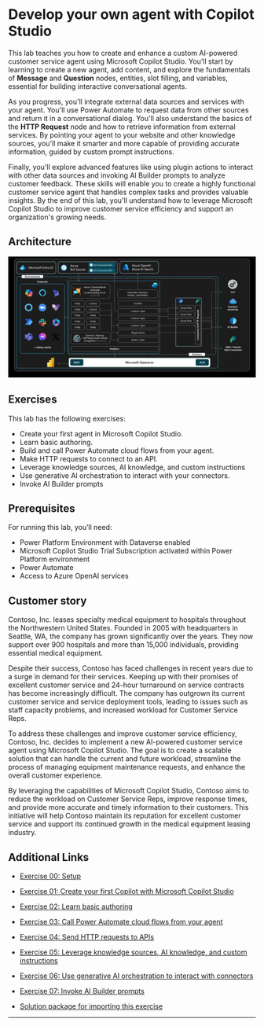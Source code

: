 # Develop your own agent with Copilot Studio

This lab teaches you how to create and enhance a custom AI-powered customer service agent using Microsoft Copilot Studio. You'll start by learning to create a new agent, add content, and explore the fundamentals of **Message** and **Question** nodes, entities, slot filling, and variables, essential for building interactive conversational agents.

As you progress, you'll integrate external data sources and services with your agent. You'll use Power Automate to request data from other sources and return it in a conversational dialog. You'll also understand the basics of the **HTTP Request** node and how to retrieve information from external services. By pointing your agent to your website and other knowledge sources, you'll make it smarter and more capable of providing accurate information, guided by custom prompt instructions.

Finally, you'll explore advanced features like using plugin actions to interact with other data sources and invoking AI Builder prompts to analyze customer feedback. These skills will enable you to create a highly functional customer service agent that handles complex tasks and provides valuable insights. By the end of this lab, you'll understand how to leverage Microsoft Copilot Studio to improve customer service efficiency and support an organization's growing needs.

## Architecture

![o2w1le2j.jpg](media/o2w1le2j.jpg)

## Exercises

This lab has the following exercises:

-   Create your first agent in Microsoft Copilot Studio.
-   Learn basic authoring.
-   Build and call Power Automate cloud flows from your agent.
-   Make HTTP requests to connect to an API.
-   Leverage knowledge sources, AI knowledge, and custom instructions
-   Use generative AI orchestration to interact with your connectors.
-   Invoke AI Builder prompts


## Prerequisites

For running this lab, you’ll need:

-   Power Platform Environment with Dataverse enabled
-   Microsoft Copilot Studio Trial Subscription activated within Power Platform environment
-   Power Automate
-   Access to Azure OpenAI services

## Customer story

Contoso, Inc. leases specialty medical equipment to hospitals throughout the Northwestern United States. Founded in 2005 with headquarters in Seattle, WA, the company has grown significantly over the years. They now support over 900 hospitals and more than 15,000 individuals, providing essential medical equipment.

Despite their success, Contoso has faced challenges in recent years due to a surge in demand for their services. Keeping up with their promises of excellent customer service and 24-hour turnaround on service contracts has become increasingly difficult. The company has outgrown its current customer service and service deployment tools, leading to issues such as staff capacity problems, and increased workload for Customer Service Reps.

To address these challenges and improve customer service efficiency, Contoso, Inc. decides to implement a new AI-powered customer service agent using Microsoft Copilot Studio. The goal is to create a scalable solution that can handle the current and future workload, streamline the process of managing equipment maintenance requests, and enhance the overall customer experience.

By leveraging the capabilities of Microsoft Copilot Studio, Contoso aims to reduce the workload on Customer Service Reps, improve response times, and provide more accurate and timely information to their customers. This initiative will help Contoso maintain its reputation for excellent customer service and support its continued growth in the medical equipment leasing industry.

## Additional Links

- [Exercise 00: Setup](docs/Ex00/Ex00-EN.md)
- [Exercise 01: Create your first Copilot with Microsoft Copilot Studio](docs/Ex01/Ex01-EN.md)
- [Exercise 02: Learn basic authoring](docs/Ex02/Ex02-EN.md)
- [Exercise 03: Call Power Automate cloud flows from your agent](docs/Ex03/Ex03-EN.md)
- [Exercise 04: Send HTTP requests to APIs](docs/Ex04/Ex04-EN.md)
- [Exercise 05: Leverage knowledge sources, AI knowledge, and custom instructions](docs/Ex05/Ex05-EN.md)
- [Exercise 06: Use generative AI orchestration to interact with connectors](docs/Ex06/Ex06-EN.md)
- [Exercise 07: Invoke AI Builder prompts](docs/Ex07/Ex07-EN.md)

- [Solution package for importing this exercise](solution/CopilotFlightCrew_1_0_0_2.zip)

---
